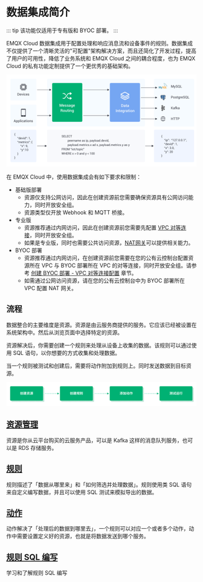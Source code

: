 # 数据集成简介

::: tip
该功能仅适用于专有版和 BYOC 部署。
:::

EMQX Cloud 数据集成用于配置处理和响应消息流和设备事件的规则。数据集成不仅提供了一个清晰灵活的"可配置"架构解决方案，而且还简化了开发过程，提高了用户的可用性，降低了业务系统和 EMQX Cloud 之间的耦合程度，也为 EMQX Cloud 的私有功能定制提供了一个更优秀的基础架构。

![data_integration_intro](./_assets/integration_intro_01.png)

在 EMQX Cloud 中，使用数据集成会有如下要求和限制：

- 基础版部署
  - 资源仅支持公网访问，因此在创建资源前您需要确保资源具有公网访问能力，同时开放安全组。
  - 资源类型仅开放 Webhook 和 MQTT 桥接。
- 专业版
  - 资源推荐通过内网访问，因此在创建资源前您需要先配置 [VPC 对等连接](../deployments/vpc_peering.md)，同时开放安全组。
  - 如果是专业版，同时也需要公共访问资源，[NAT网关](../vas/nat-gateway.md)可以提供相关能力。
- BYOC 部署
  - 资源推荐通过内网访问，在创建资源前您需要在您的公有云控制台配置资源所在 VPC 与 BYOC 部署所在 VPC 的对等连接，同时开放安全组。请参考 [创建 BYOC 部署 - VPC 对等连接配置](../create/byoc.md#vpc-对等连接配置) 章节。
  - 如需通过公网访问资源，请在您的公有云控制台中为 BYOC 部署所在 VPC 配置 NAT 网关。

## 流程

数据整合的主要维度是资源。资源是由云服务商提供的服务。它应该已经被设置在系统架构中。然后从浏览页面中选择特定的资源。

资源解决后，你需要创建一个规则来处理从设备上收集的数据。该规则可以通过使用 SQL 语句，以你想要的方式收集和处理数据。

当一个规则被测试和创建后，需要将动作附加到规则上。同时发送数据到目标资源。

![data_integration_intro](./_assets/integration_intro_02.png)

## [资源管理](./resources.md)

资源是你从云平台购买的云服务产品，可以是 Kafka 这样的消息队列服务，也可以是 RDS 存储服务。

## [规则](./rules.md)

规则描述了「数据从哪里来」和「如何筛选并处理数据」。规则使用类 SQL 语句来自定义编写数据，并且可以使用 SQL 测试来模拟导出的数据。

## [动作](https://docs.emqx.com/zh/cloud/latest/rule_engine/rules.html#%E5%88%9B%E5%BB%BA%E5%8A%A8%E4%BD%9C)

动作解决了「处理后的数据到哪里去」，一个规则可以对应一个或者多个动作，动作中需要设置定义好的资源，也就是将数据发送到哪个服务。

## [规则 SQL 编写](https://docs.emqx.com/zh/enterprise/v4.2/rule/rule-engine.html#sql-%E8%AF%AD%E5%8F%A5)

学习和了解规则 SQL 编写
